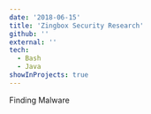 ```yaml
---
date: '2018-06-15'
title: 'Zingbox Security Research'
github: ''
external: ''
tech:
  - Bash
  - Java
showInProjects: true
---
```


Finding Malware
